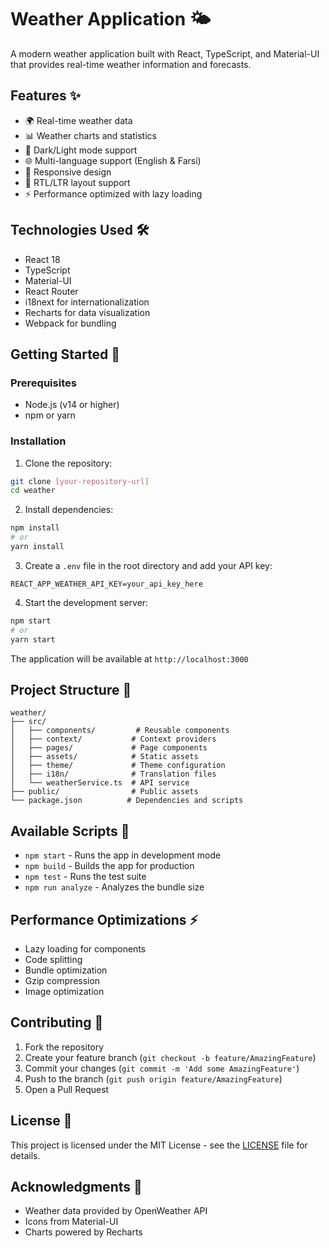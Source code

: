 # Weather Application 🌤️

A modern weather application built with React, TypeScript, and Material-UI that provides real-time weather information and forecasts.

## Features ✨

- 🌍 Real-time weather data
- 📊 Weather charts and statistics
- 🌙 Dark/Light mode support
- 🌐 Multi-language support (English & Farsi)
- 📱 Responsive design
- 🔄 RTL/LTR layout support
- ⚡ Performance optimized with lazy loading

## Technologies Used 🛠️

- React 18
- TypeScript
- Material-UI
- React Router
- i18next for internationalization
- Recharts for data visualization
- Webpack for bundling

## Getting Started 🚀

### Prerequisites

- Node.js (v14 or higher)
- npm or yarn

### Installation

1. Clone the repository:
```bash
git clone [your-repository-url]
cd weather
```

2. Install dependencies:
```bash
npm install
# or
yarn install
```

3. Create a `.env` file in the root directory and add your API key:
```env
REACT_APP_WEATHER_API_KEY=your_api_key_here
```

4. Start the development server:
```bash
npm start
# or
yarn start
```

The application will be available at `http://localhost:3000`

## Project Structure 📁

```
weather/
├── src/
│   ├── components/         # Reusable components
│   ├── context/           # Context providers
│   ├── pages/             # Page components
│   ├── assets/            # Static assets
│   ├── theme/             # Theme configuration
│   ├── i18n/              # Translation files
│   └── weatherService.ts  # API service
├── public/                # Public assets
└── package.json          # Dependencies and scripts
```

## Available Scripts 📜

- `npm start` - Runs the app in development mode
- `npm build` - Builds the app for production
- `npm test` - Runs the test suite
- `npm run analyze` - Analyzes the bundle size

## Performance Optimizations ⚡

- Lazy loading for components
- Code splitting
- Bundle optimization
- Gzip compression
- Image optimization

## Contributing 🤝

1. Fork the repository
2. Create your feature branch (`git checkout -b feature/AmazingFeature`)
3. Commit your changes (`git commit -m 'Add some AmazingFeature'`)
4. Push to the branch (`git push origin feature/AmazingFeature`)
5. Open a Pull Request

## License 📝

This project is licensed under the MIT License - see the [LICENSE](LICENSE) file for details.

## Acknowledgments 🙏

- Weather data provided by OpenWeather API
- Icons from Material-UI
- Charts powered by Recharts

